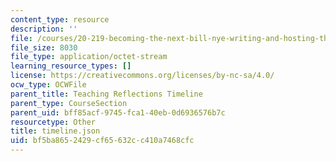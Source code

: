 ```yaml
---
content_type: resource
description: ''
file: /courses/20-219-becoming-the-next-bill-nye-writing-and-hosting-the-educational-show-january-iap-2015/bf5ba8652429cf65632cc410a7468cfc_timeline.json
file_size: 8030
file_type: application/octet-stream
learning_resource_types: []
license: https://creativecommons.org/licenses/by-nc-sa/4.0/
ocw_type: OCWFile
parent_title: Teaching Reflections Timeline
parent_type: CourseSection
parent_uid: bff85acf-9745-fca1-40eb-0d6936576b7c
resourcetype: Other
title: timeline.json
uid: bf5ba865-2429-cf65-632c-c410a7468cfc
---
```

